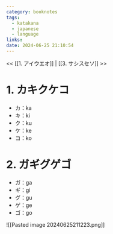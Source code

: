 ```yaml
---
category: booknotes
tags:
  - katakana
  - japanese
  - language
links: 
date: 2024-06-25 21:10:54
---
```

<< [[1. アイウエオ]] | [[3. サシスセソ]] >>

# 1. カキクケコ

- カ：ka
- キ：ki
- ク：ku
- ケ：ke
- コ：ko

# 2. ガギグゲゴ

- ガ：ga
- ギ：gi
- グ：gu
- ゲ：ge
- ゴ：go

![[Pasted image 20240625211223.png]]